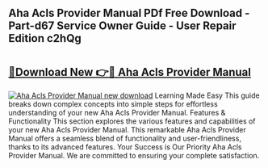 ## Aha Acls Provider Manual PDf Free Download - Part-d67 Service Owner Guide - User Repair Edition c2hQg

# <h2><a href="http://bc44578.oget.top/?id=Aha+Acls+Provider+Manual">🔗Download New 👉🔴 Aha Acls Provider Manual</a></h2>

[![Aha Acls Provider Manual new download](https://i.imgur.com/5g1atiW.png)](http://bc44578.oget.top/?id=Aha+Acls+Provider+Manual)
Learning Made Easy This guide breaks down complex concepts into simple steps for effortless understanding of your new Aha Acls Provider Manual. Features & Functionality This section explores the various features and capabilities of your new Aha Acls Provider Manual. This remarkable Aha Acls Provider Manual offers a seamless blend of functionality and user-friendliness, thanks to its advanced features. Your Success is Our Priority Aha Acls Provider Manual. We are committed to ensuring your complete satisfaction.
